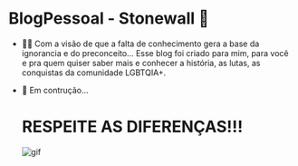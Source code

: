 <h1> BlogPessoal - Stonewall 🌈 </h1>
<div>
  
 - 🏳️‍🌈 Com a visão de que a falta de conhecimento gera a base da ignorancia e do preconceito... Esse blog foi criado para mim, para você e pra quem quiser saber mais e conhecer a história, as lutas, as conquistas da comunidade LGBTQIA+.  
 
- 🚧 Em contrução...

  # RESPEITE AS DIFERENÇAS!!! 
  
  ![gif](https://i.pinimg.com/originals/42/4c/81/424c81cc2e71f5e6e2deec46347662b5.gif)
